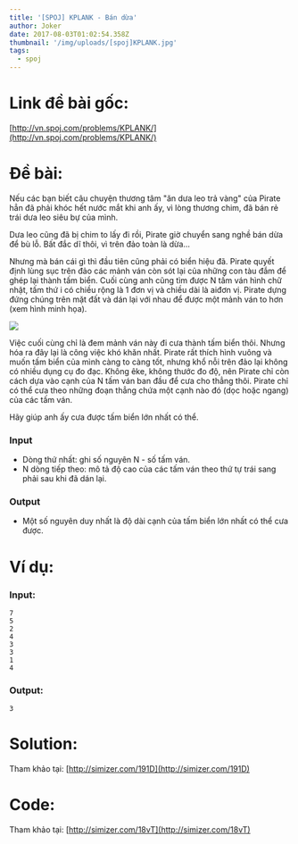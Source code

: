```yaml
---
title: '[SPOJ] KPLANK - Bán dừa'
author: Joker
date: 2017-08-03T01:02:54.358Z
thumbnail: '/img/uploads/[spoj]KPLANK.jpg'
tags:
  - spoj
---
```

# Link đề bài gốc:

[http://vn.spoj.com/problems/KPLANK/](http://vn.spoj.com/problems/KPLANK/)

# Đề bài:

Nếu các bạn biết câu chuyện thương tâm "ăn dưa leo trả vàng" của Pirate hẳn đã phải khóc hết nước mắt khi anh ấy, vì lòng thương chim, đã bán rẻ trái dưa leo siêu bự của mình.

Dưa leo cũng đã bị chim to lấy đi rồi, Pirate giờ chuyển sang nghề bán dừa để bù lỗ. Bất đắc dĩ thôi, vì trên đảo toàn là dừa...

Nhưng mà bán cái gì thì đầu tiên cũng phải có biển hiệu đã. Pirate quyết định lùng sục trên đảo các mảnh ván còn sót lại của những con tàu đắm để ghép lại thành tấm biển. Cuối cùng anh cũng tìm được N tấm ván hình chữ nhật, tấm thứ i có chiều rộng là 1 đơn vị và chiều dài là aiđơn vị. Pirate dựng đứng chúng trên mặt đất và dán lại với nhau để được một mảnh ván to hơn \(xem hình minh họa\).

![](http://i797.photobucket.com/albums/yy253/khanhptnk/planks.jpg)

Việc cuối cùng chỉ là đem mảnh ván này đi cưa thành tấm biển thôi. Nhưng hóa ra đây lại là công việc khó khăn nhất. Pirate rất thích hình vuông và muốn tấm biển của mình càng to càng tốt, nhưng khổ nỗi trên đảo lại không có nhiều dụng cụ đo đạc. Không êke, không thước đo độ, nên Pirate chỉ còn cách dựa vào cạnh của N tấm ván ban đầu để cưa cho thẳng thôi. Pirate chỉ có thể cưa theo những đoạn thẳng chứa một cạnh nào đó \(dọc hoặc ngang\) của các tấm ván.

Hãy giúp anh ấy cưa được tấm biển lớn nhất có thể.

### Input

* Dòng thứ nhất: ghi số nguyên N - số tấm ván.
* N dòng tiếp theo: mô tả độ cao của các tấm ván theo thứ tự trái sang phải sau khi đã dán lại.

### Output

* Một số nguyên duy nhất là độ dài cạnh của tấm biển lớn nhất có thể cưa được.

# Ví dụ:

### Input:

```
7
5
2
4
3
3
1
4

```

### Output:

```
3
```

# Solution:

Tham khảo tại: [http://simizer.com/191D](http://simizer.com/191D)

# Code:

Tham khảo tại: [http://simizer.com/18vT](http://simizer.com/18vT)





